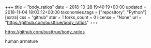 +++
title = "body_ratios"
date = 2018-10-28 19:40:19+00:00
updated = 2018-11-04 18:03:12+00:00
taxonomies.tags = ["repository", "Python"]
[extra]
css = "github"
star = 1
forks_count = 0
license = "None"
url = "https://github.com/ousttrue/body_ratios"
+++

<https://github.com/ousttrue/body_ratios>

human armature
